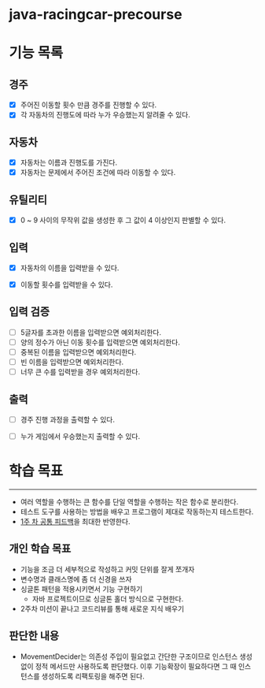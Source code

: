 # java-racingcar-precourse

# 기능 목록

## 경주
- [x] 주어진 이동할 횟수 만큼 경주를 진행할 수 있다.
- [x] 각 자동차의 진행도에 따라 누가 우승했는지 알려줄 수 있다.

## 자동차
- [x] 자동차는 이름과 진행도를 가진다.
- [x] 자동차는 문제에서 주어진 조건에 따라 이동할 수 있다.

## 유틸리티
- [x] 0 ~ 9 사이의 무작위 값을 생성한 후 그 값이 4 이상인지 판별할 수 있다.


## 입력
- [x] 자동차의 이름을 입력받을 수 있다.
- [x] 이동할 횟수를 입력받을 수 있다.


## 입력 검증
- [ ] 5글자를 초과한 이름을 입력받으면 예외처리한다.
- [ ] 양의 정수가 아닌 이동 횟수를 입력받으면 예외처리한다.
- [ ] 중복된 이름을 입력받으면 예외처리한다.
- [ ] 빈 이름을 입력받으면 예외처리한다.
- [ ] 너무 큰 수를 입력받을 경우 예외처리한다.

## 출력
- [ ] 경주 진행 과정을 출력할 수 있다.
- [ ] 누가 게임에서 우승했는지 출력할 수 있다.


# 학습 목표

---

- 여러 역할을 수행하는 큰 함수를 단일 역할을 수행하는 작은 함수로 분리한다.
- 테스트 도구를 사용하는 방법을 배우고 프로그램이 제대로 작동하는지 테스트한다.
- [1주 차 공통 피드백](https://docs.google.com/document/d/1MdiqBV5nhSfFB96-p5LlKrGM8uLopXslh1vEzwxR9Bo/edit?tab=t.0)을 최대한 반영한다.



## 개인 학습 목표

- 기능을 조금 더 세부적으로 작성하고 커밋 단위를 잘게 쪼개자
- 변수명과 클래스명에 좀 더 신경을 쓰자
- 싱글톤 패턴을 적용시키면서 기능 구현하기
  - 자바 프로젝트이므로 싱글톤 홀더 방식으로 구현한다.
- 2주차 미션이 끝나고 코드리뷰를 통해 새로운 지식 배우기



## 판단한 내용

- MovementDecider는 의존성 주입이 필요없고 간단한 구조이므로 인스턴스 생성 없이 정적 메서드만
사용하도록 판단했다. 이후 기능확장이 필요하다면 그 때 인스턴스를 생성하도록 리팩토링을 해주면 된다.
